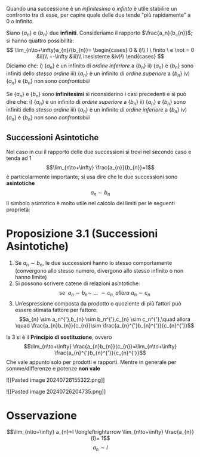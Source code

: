 Quando una successione è un *infinitesimo* o *infinto* è utile stabilire un confronto tra di esse, per capire quale delle due tende "più rapidamente" a 0 o infinito.

Siano {$a_n$} e {$b_n$} due **infiniti**. Consideriamo il rapporto $\frac{a_n}{b_{n}}$; si hanno quattro possibilità:
$$
\lim_{n\to+\infty}a_{n}/{b_{n}}=
\begin{cases}  0 & i)\\ 
l \ finito \ e \not = 0 &ii)\\
+-\infty &iii)\\
inesistente &iv)\\
\end{cases}
$$
Diciamo che:
i) {$a_n$} è un infinito di *ordine inferiore* a {$b_n$}
ii) {$a_n$} e {$b_n$} sono infiniti dello *stesso ordine*
iii) {$a_n$} è un infinito di *ordine superiore* a {$b_n$}
iv) {$a_n$} e {$b_n$} non sono *confrontabili*


Se {$a_n$} e {$b_n$} sono **infinitesimi** si riconsiderino i casi precedenti e si può dire che:
i) {$a_n$} è un infinito di *ordine superiore* a {$b_n$}
ii) {$a_n$} e {$b_n$} sono infiniti dello *stesso ordine*
iii) {$a_n$} è un infinito di *ordine inferiore* a {$b_n$}
iv) {$a_n$} e {$b_n$} non sono *confrontabili*

## Successioni Asintotiche

Nel caso in cui il rapporto delle due successioni si trovi nel secondo caso e tenda ad 1 
$$\lim_{n\to+\infty} \frac{a_{n}}{b_{n}}=1$$
è particolarmente importante; si usa dire che le due successioni sono **asintotiche**
$$a_{n} \sim b_n$$Il simbolo asintotico è molto utile nel calcolo dei limiti per le seguenti proprietà:

# Proposizione 3.1 (Successioni Asintotiche)

1)  Se $a_{n} \sim b_n$, le due successioni hanno lo stesso comportamente (convergono allo stesso numero, divergono allo stesso infinito o non hanno limite)
2) Si possono scrivere catene di relazioni asintotiche: $$ se \ \ a_{n} \sim b_{n}\sim \ ... \ \sim c_{n,}\ allora \ a_{n} \sim c_n$$
3) Un’espressione composta da prodotto o quoziente di più fattori può essere stimata fattore per fattore:$$a_{n} \sim a_n^{'},b_{n} \sim b_n^{'},c_{n} \sim c_n^{'},\quad allora \quad \frac{a_{n}b_{n}}{c_{n}}\sim \frac{a_{n}^{'}b_{n}^{'}}{c_{n}^{'}}$$

la 3 si è il **Principio di sostituzione**, ovvero
$$\lim_{n\to+\infty} \frac{a_{n}b_{n}}{c_{n}}=\lim_{n\to+\infty} \frac{a_{n}^{'}b_{n}^{'}}{c_{n}^{'}}$$
Che vale appunto solo per prodotti e rapporti.
Mentre in generale per somme/differenze e potenze **non vale**


![[Pasted image 20240726155322.png]]

![[Pasted image 20240726204735.png]]



# Osservazione

$$\lim_{n\to+\infty} a_{n}=l \longleftrightarrow \lim_{n\to+\infty} \frac{a_{n}}{l}= 1$$
$$a_{n}\sim l$$